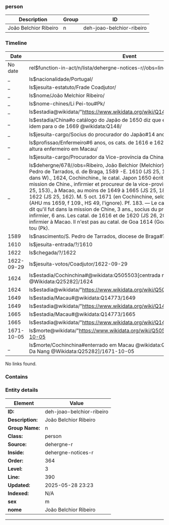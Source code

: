 ### person






| Description | Group | ID |
|-- | -- | -- |
| João Belchior Ribeiro| n |deh-joao-belchior-ribeiro |



### Timeline

| Date       | Event                   |
|------------|-------------------------|
| No date| rel$function-in-act/n/lista/dehergne-notices-r//obs=line: 390|
| _ | ls$nacionalidade/Portugal/|
| _ | ls$jesuita-estatuto/Frade Coadjutor/|
| _ | ls$nome/João Melchior Ribeiro/|
| _ | ls$nome-chines/Li Pei-tou#Pk/|
| _ | ls$estadia@wikidata/"https://www.wikidata.org/wiki/Q148"%China/|
| _ | ls$estadia/China#o catálogo do Japão de 1650 diz que esteve 3 anos na China, idem para o de 1669 @wikidata:Q148/|
| _ | ls$jesuita-cargo/Socius do procurador do Japão#14 anos/|
| _ | ls$profissao/Enfermeiro#6 anos, os cats. de 1616 e 1620 colocam-no por essa altura enfermeiro em Macau/|
| _ | ls$jesuita-cargo/Procurador da Vice-província da China/|
| _ | ls$dehergne/678//obs=Ribeiro, João Belchior (Melchior) (port.), fr. coadj. 678 N. S. Pedro de Tarrados, d. de Braga, 1589 -E. 1610 (JS 25, 116v, 162). Arr. 1622 (pas dans W)., 1624, Cochinchine., le catal. Japon 1650 écrit qu'il fut 3 ans dans la mission de Chine., infirmier et procureur de la vice-province de Chine à Macao (JS 25, 153)., à Macao, au moins de 1649 à 1665 (JS 25, 186., 26, 32). -V. 29 sept. 1622 (JS 25, 162). M. 5 oct. 1671 (en Cochinchine, selon Pf.)., enterré à Macao (AHU ms 1659, f 109., HS 49, l'ignore). Pf. 183. — Le catal. de 1669 (JS 25, 199) dit qu'il fut dans la mission de Chine, 3 ans., socius du procureur du Japon, 14 ans., infirmier, 6 ans. Les catal. de 1616 et de 1620 (JS 26, 20, 29) le mettaient déjà infirmier à Macao. Il n'est pas au catal. de Goa 1614 (Goa 25). Nom chinois: Li Pei-tou (Pk).|
| 1589| ls$nascimento/S. Pedro de Tarrados, diocese de Braga#?/1589|
| 1610| ls$jesuita-entrada/?/1610|
| 1622| ls$chegada/?/1622|
| 1622-09-29| ls$jesuita-votos/Coadjutor/1622-09-29|
| 1624| ls$estadia/Cochinchina#@wikidata:Q505503[centrada na atual Da Nang @Wikidata:Q25282]/1624|
| 1624| ls$estadia@wikidata/"https://www.wikidata.org/wiki/Q505503"%Cochinchina/1624|
| 1649| ls$estadia/Macau#@wikidata:Q14773/1649|
| 1649| ls$estadia@wikidata/"https://www.wikidata.org/wiki/Q14773"%Macau/1649|
| 1665| ls$estadia/Macau#@wikidata:Q14773/1665|
| 1665| ls$estadia@wikidata/"https://www.wikidata.org/wiki/Q14773"%Macau/1665|
| 1671-10-05| ls$morte@wikidata/"https://www.wikidata.org/wiki/Q505503"%Cochinchina/1671-10-05|
| _ | ls$morte/Cochinchina#enterrado em Macau @wikidata:Q505503[centrada na atual Da Nang @Wikidata:Q25282]/1671-10-05|

No links found.




### Contains




### Entity details

| Element | Value |
|----|---|
| **ID:**    | deh-joao-belchior-ribeiro |
| **Description:** | João Belchior Ribeiro |
| **Group Name:** | n |
| **Class:** | person |
| **Source:** | dehergne-r |
| **Inside:**| dehergne-notices-r |
| **Order:** | 364 |
| **Level:** | 3 |
| **Line:**  | 390 |
| **Updated:** | 2025-05-28 23:23 |
| **Indexed:** | N/A |
| **sex** | m|
| **nome** | João Belchior Ribeiro|


---
